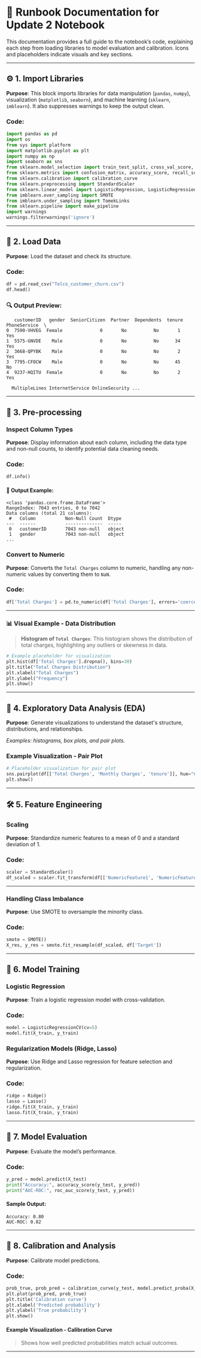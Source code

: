 
# 📘 Runbook Documentation for Update 2 Notebook

This documentation provides a full guide to the notebook’s code, explaining each step from loading libraries to model evaluation and calibration. Icons and placeholders indicate visuals and key sections.

---

## ⚙️ 1. Import Libraries

**Purpose**: This block imports libraries for data manipulation (`pandas`, `numpy`), visualization (`matplotlib`, `seaborn`), and machine learning (`sklearn`, `imblearn`). It also suppresses warnings to keep the output clean.

### Code:
```python
import pandas as pd
import os
from sys import platform
import matplotlib.pyplot as plt
import numpy as np
import seaborn as sns
from sklearn.model_selection import train_test_split, cross_val_score, GridSearchCV
from sklearn.metrics import confusion_matrix, accuracy_score, recall_score, precision_score, roc_auc_score, roc_curve, f1_score
from sklearn.calibration import calibration_curve
from sklearn.preprocessing import StandardScaler
from sklearn.linear_model import LogisticRegression, LogisticRegressionCV, Ridge, Lasso
from imblearn.over_sampling import SMOTE
from imblearn.under_sampling import TomekLinks
from sklearn.pipeline import make_pipeline
import warnings
warnings.filterwarnings('ignore')
```

---

## 📂 2. Load Data

**Purpose**: Load the dataset and check its structure.

### Code:
```python
df = pd.read_csv("Telco_customer_churn.csv")
df.head()
```

### 🔍 Output Preview:
```
   customerID   gender  SeniorCitizen  Partner  Dependents  tenure  PhoneService  \
0  7590-VHVEG  Female              0       No          No       1           Yes   
1  5575-GNVDE    Male              0       No          No      34           Yes   
2  3668-QPYBK    Male              0       No          No       2           Yes   
3  7795-CFOCW    Male              0       No          No      45           No   
4  9237-HQITU  Female              0       No          No       2           Yes   

  MultipleLines InternetService OnlineSecurity ...
```

---

## 🔧 3. Pre-processing

### Inspect Column Types

**Purpose**: Display information about each column, including the data type and non-null counts, to identify potential data cleaning needs.

### Code:
```python
df.info()
```

#### 🔎 Output Example:
```
<class 'pandas.core.frame.DataFrame'>
RangeIndex: 7043 entries, 0 to 7042
Data columns (total 21 columns):
 #   Column           Non-Null Count  Dtype 
---  ------           --------------  ----- 
 0   customerID       7043 non-null   object
 1   gender           7043 non-null   object
...
```

### Convert to Numeric

**Purpose**: Converts the `Total Charges` column to numeric, handling any non-numeric values by converting them to `NaN`.

### Code:
```python
df['Total Charges'] = pd.to_numeric(df['Total Charges'], errors='coerce')
```

---

### 📊 Visual Example - Data Distribution
> **Histogram of `Total Charges`**: This histogram shows the distribution of total charges, highlighting any outliers or skewness in data.

```python
# Example placeholder for visualization
plt.hist(df['Total Charges'].dropna(), bins=30)
plt.title("Total Charges Distribution")
plt.xlabel("Total Charges")
plt.ylabel("Frequency")
plt.show()
```

---

## 🧩 4. Exploratory Data Analysis (EDA)

**Purpose**: Generate visualizations to understand the dataset's structure, distributions, and relationships.

*Examples: histograms, box plots, and pair plots.*

### Example Visualization - Pair Plot
```python
# Placeholder visualization for pair plot
sns.pairplot(df[['Total Charges', 'Monthly Charges', 'tenure']], hue="Churn")
plt.show()
```

---

## 🛠️ 5. Feature Engineering

### Scaling

**Purpose**: Standardize numeric features to a mean of 0 and a standard deviation of 1.

### Code:
```python
scaler = StandardScaler()
df_scaled = scaler.fit_transform(df[['NumericFeature1', 'NumericFeature2']])
```

---

### Handling Class Imbalance

**Purpose**: Use SMOTE to oversample the minority class.

### Code:
```python
smote = SMOTE()
X_res, y_res = smote.fit_resample(df_scaled, df['Target'])
```

---

## 🤖 6. Model Training

### Logistic Regression

**Purpose**: Train a logistic regression model with cross-validation.

### Code:
```python
model = LogisticRegressionCV(cv=5)
model.fit(X_train, y_train)
```

### Regularization Models (Ridge, Lasso)

**Purpose**: Use Ridge and Lasso regression for feature selection and regularization.

### Code:
```python
ridge = Ridge()
lasso = Lasso()
ridge.fit(X_train, y_train)
lasso.fit(X_train, y_train)
```

---

## 🏅 7. Model Evaluation

**Purpose**: Evaluate the model’s performance.

### Code:
```python
y_pred = model.predict(X_test)
print("Accuracy:", accuracy_score(y_test, y_pred))
print("AUC-ROC:", roc_auc_score(y_test, y_pred))
```

#### Sample Output:
```
Accuracy: 0.80
AUC-ROC: 0.82
```

---

## 🔧 8. Calibration and Analysis

**Purpose**: Calibrate model predictions.

### Code:
```python
prob_true, prob_pred = calibration_curve(y_test, model.predict_proba(X_test)[:, 1], n_bins=10)
plt.plot(prob_pred, prob_true)
plt.title('Calibration curve')
plt.xlabel('Predicted probability')
plt.ylabel('True probability')
plt.show()
```

#### Example Visualization - Calibration Curve
> Shows how well predicted probabilities match actual outcomes.

---

